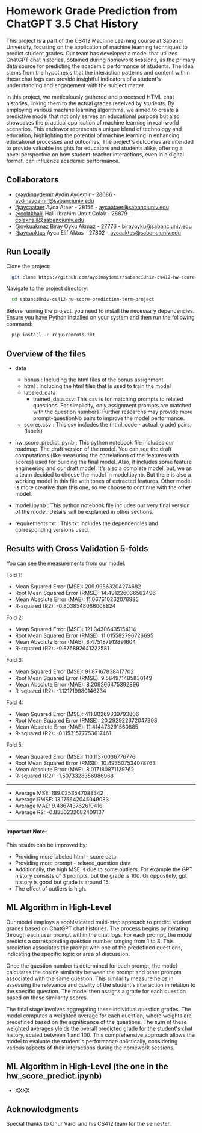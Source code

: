 
# Homework Grade Prediction from ChatGPT 3.5 Chat History
This project is a part of the CS412 Machine Learning course at Sabancı University, focusing on the application of machine learning techniques to predict student grades. Our team has developed a model that utilizes ChatGPT chat histories, obtained during homework sessions, as the primary data source for predicting the academic performance of students. The idea stems from the hypothesis that the interaction patterns and content within these chat logs can provide insightful indicators of a student's understanding and engagement with the subject matter.

In this project, we meticulously gathered and processed HTML chat histories, linking them to the actual grades received by students. By employing various machine learning algorithms, we aimed to create a predictive model that not only serves an educational purpose but also showcases the practical application of machine learning in real-world scenarios. This endeavor represents a unique blend of technology and education, highlighting the potential of machine learning in enhancing educational processes and outcomes. The project's outcomes are intended to provide valuable insights for educators and students alike, offering a novel perspective on how student-teacher interactions, even in a digital format, can influence academic performance.
## Collaborators

- [@aydinaydemir](https://www.github.com/aydinaydemir) Aydin Aydemir - 28686 - aydinaydemir@sabanciuniv.edu
- [@aycaataer](https://www.github.com/aycaataer) Ayca Ataer - 28156 - aycaataer@sabanciuniv.edu
- [@colakhalil](https://www.github.com/colakhalil) Halil Ibrahim Umut Colak - 28879 - colakhalil@sabanciuniv.edu
- [@oykuakmaz](https://www.github.com/oykuakmaz) Biray Oyku Akmaz - 27776 - birayoyku@sabanciuniv.edu
- [@aycaaktas](https://www.github.com/aycaaktas) Ayca Elif Aktas - 27802 - aycaaktas@sabanciuniv.edu

## Run Locally

Clone the project:

```bash
  git clone https://github.com/aydinaydemir/sabanciUniv-cs412-hw-score-prediction-term-project.git
```

Navigate to the project directory:
```bash
  cd sabanciUniv-cs412-hw-score-prediction-term-project
```

Before running the project, you need to install the necessary dependencies. Ensure you have Python installed on your system and then run the following command:
```bash
  pip install -r requirements.txt
```

## Overview of the files
- data
    - bonus : Including the html files of the bonus assignment
    - html : Including the html files that is used to train the model
    - labeled_data
        - trained_data.csv: This csv is for matching prompts to related questions. For simplicity, only assignment prompts are matched with the question numbers. Further researchs may provide more prompt-questionNo pairs to improve the model performance.
    - scores.csv : This csv includes the (html_code - actual_grade) pairs. (labels)

- hw_score_predict.ipynb : This python notebook file includes our roadmap. The draft version of the model. You can see the draft computations (like measuring the correlations of the features with scores) used for building the final model. Also, it includes some feature engineering and our draft model. It's also a complete model, but, we as a team decided to choose the model in model.ipynb. But there is also a working model in this file with tones of extracted features. Other model is more creative than this one, so we choose to continue with the other model.

- model.ipynb : This python notebook file includes our very final version of the model. Details will be explained in other sections.

- requirements.txt : This txt includes the dependencies and corresponding versions used.



## Results with Cross Validation 5-folds
You can see the measurements from our model.

Fold 1:
- Mean Squared Error (MSE): 209.99563204274682
- Root Mean Squared Error (RMSE): 14.491226036562496
- Mean Absolute Error (MAE): 11.067610262076935
- R-squared (R2): -0.8038548066008824


Fold 2:
- Mean Squared Error (MSE): 121.34306435154114
- Root Mean Squared Error (RMSE): 11.015582796726695
- Mean Absolute Error (MAE): 8.475187912891604
- R-squared (R2): -0.876892641222581


Fold 3:
- Mean Squared Error (MSE): 91.87167838417702
- Root Mean Squared Error (RMSE): 9.584971485830149
- Mean Absolute Error (MAE): 8.209266475392896
- R-squared (R2): -1.121719980146234


Fold 4:
- Mean Squared Error (MSE): 411.80269839793806
- Root Mean Squared Error (RMSE): 20.292922372047308
- Mean Absolute Error (MAE): 11.414473291560885
- R-squared (R2): -0.11531577753617461


Fold 5:
- Mean Squared Error (MSE): 110.11370036776776
- Root Mean Squared Error (RMSE): 10.493507534078763
- Mean Absolute Error (MAE): 8.017180871129762
- R-squared (R2): -1.5073328356986968


-----------------
- Average MSE:  189.0253547088342
- Average RMSE:  13.175642045049083
- Average MAE:  9.436743762610416
- Average R2:  -0.8850232082409137
-----------------

#### Important Note:
This results can be improved by:
- Providing more labeled html - score data
- Providing more prompt - related_question data
- Additionally, the high MSE is due to some outliers. For example the GPT history consists of 3 prompts, but the grade is 100. Or oppositely, gpt history is good but grade is around 15.
- The effect of outliers is high.


## ML Algorithm in High-Level

Our model employs a sophisticated multi-step approach to predict student grades based on ChatGPT chat histories. The process begins by iterating through each user prompt within the chat logs. For each prompt, the model predicts a corresponding question number ranging from 1 to 8. This prediction associates the prompt with one of the predefined questions, indicating the specific topic or area of discussion.

Once the question number is determined for each prompt, the model calculates the cosine similarity between the prompt and other prompts associated with the same question. This similarity measure helps in assessing the relevance and quality of the student's interaction in relation to the specific question. The model then assigns a grade for each question based on these similarity scores.

The final stage involves aggregating these individual question grades. The model computes a weighted average for each question, where weights are predefined based on the significance of the questions. The sum of these weighted averages yields the overall predicted grade for the student's chat history, scaled between 1 and 100. This comprehensive approach allows the model to evaluate the student's performance holistically, considering various aspects of their interactions during the homework sessions.

## ML Algorithm in High-Level (the one in the hw_score_predict.ipynb)

- XXXX

## Acknowledgments
Special thanks to Onur Varol and his CS412 team for the semester.


